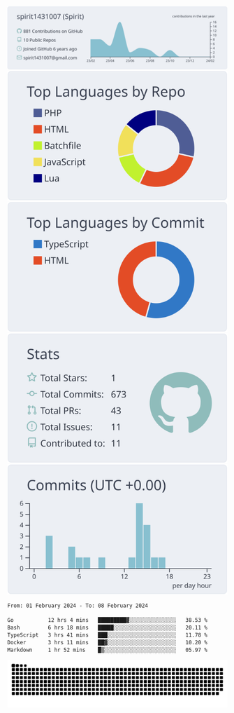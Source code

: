 [![](https://raw.githubusercontent.com/spirit1431007/spirit1431007/master/profile-summary-card-output/nord_bright/0-profile-details.svg)](https://git.io/spiritx)
[![](https://raw.githubusercontent.com/spirit1431007/spirit1431007/master/profile-summary-card-output/nord_bright/1-repos-per-language.svg)](https://git.io/spiritx) [![](https://raw.githubusercontent.com/spirit1431007/spirit1431007/master/profile-summary-card-output/nord_bright/2-most-commit-language.svg)](https://git.io/spiritx)
[![](https://raw.githubusercontent.com/spirit1431007/spirit1431007/master/profile-summary-card-output/nord_bright/3-stats.svg)](https://git.io/spiritx) [![](https://raw.githubusercontent.com/spirit1431007/spirit1431007/master/profile-summary-card-output/nord_bright/4-productive-time.svg)](https://git.io/spiritx)

<!--START_SECTION:waka-->

```txt
From: 01 February 2024 - To: 08 February 2024

Go           12 hrs 4 mins   █████████▓░░░░░░░░░░░░░░░   38.53 %
Bash         6 hrs 18 mins   █████░░░░░░░░░░░░░░░░░░░░   20.11 %
TypeScript   3 hrs 41 mins   ███░░░░░░░░░░░░░░░░░░░░░░   11.78 %
Docker       3 hrs 11 mins   ██▓░░░░░░░░░░░░░░░░░░░░░░   10.20 %
Markdown     1 hr 52 mins    █▒░░░░░░░░░░░░░░░░░░░░░░░   05.97 %
```

<!--END_SECTION:waka-->

![contribution](https://github.com/spirit1431007/spirit1431007/blob/output/github-contribution-grid-snake.svg)
